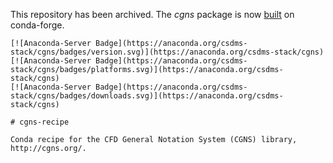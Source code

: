 This repository has been archived.
The *cgns* package is now [built](https://github.com/conda-forge/cgns-feedstock) on conda-forge.

```
[![Anaconda-Server Badge](https://anaconda.org/csdms-stack/cgns/badges/version.svg)](https://anaconda.org/csdms-stack/cgns)
[![Anaconda-Server Badge](https://anaconda.org/csdms-stack/cgns/badges/platforms.svg)](https://anaconda.org/csdms-stack/cgns)
[![Anaconda-Server Badge](https://anaconda.org/csdms-stack/cgns/badges/downloads.svg)](https://anaconda.org/csdms-stack/cgns)

# cgns-recipe

Conda recipe for the CFD General Notation System (CGNS) library,
http://cgns.org/.
```
